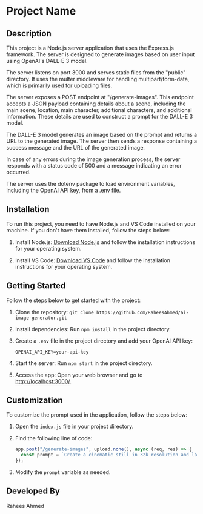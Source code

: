 # Project Name

## Description

This project is a Node.js server application that uses the Express.js framework. The server is designed to generate images based on user input using OpenAI's DALL-E 3 model.

The server listens on port 3000 and serves static files from the "public" directory. It uses the multer middleware for handling multipart/form-data, which is primarily used for uploading files.

The server exposes a POST endpoint at "/generate-images". This endpoint accepts a JSON payload containing details about a scene, including the main scene, location, main character, additional characters, and additional information. These details are used to construct a prompt for the DALL-E 3 model.

The DALL-E 3 model generates an image based on the prompt and returns a URL to the generated image. The server then sends a response containing a success message and the URL of the generated image.

In case of any errors during the image generation process, the server responds with a status code of 500 and a message indicating an error occurred.

The server uses the dotenv package to load environment variables, including the OpenAI API key, from a .env file.

## Installation

To run this project, you need to have Node.js and VS Code installed on your machine. If you don't have them installed, follow the steps below:

1. Install Node.js: [Download Node.js](https://nodejs.org/en/download/) and follow the installation instructions for your operating system.

2. Install VS Code: [Download VS Code](https://code.visualstudio.com/download) and follow the installation instructions for your operating system.

## Getting Started

Follow the steps below to get started with the project:

1. Clone the repository: `git clone https://github.com/RaheesAhmed/ai-image-generator.git`

2. Install dependencies: Run `npm install` in the project directory.

3. Create a `.env` file in the project directory and add your OpenAI API key:

   ```plaintext
   OPENAI_API_KEY=your-api-key
   ```

4. Start the server: Run `npm start` in the project directory.

5. Access the app: Open your web browser and go to [http://localhost:3000/](http://localhost:3000/).

## Customization

To customize the prompt used in the application, follow the steps below:

1. Open the `index.js` file in your project directory.

2. Find the following line of code:

   ```javascript
   app.post("/generate-images", upload.none(), async (req, res) => {
     const prompt = `Create a cinematic still in 32k resolution and landscape format depicting ${mainScene}, located at ${location}. The main character is ${mainCharacter}. Additional characters include ${additionalCharacters}. ${additionalInfo}`;
   });
   ```

3. Modify the `prompt` variable as needed.

## Developed By

Rahees Ahmed
